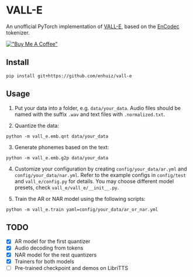 # VALL-E

An unofficial PyTorch implementation of [VALL-E](https://valle-demo.github.io/), based on the [EnCodec](https://github.com/facebookresearch/encodec) tokenizer.

[!["Buy Me A Coffee"](https://www.buymeacoffee.com/assets/img/custom_images/orange_img.png)](https://www.buymeacoffee.com/enhuiz)

## Install

```
pip install git+https://github.com/enhuiz/vall-e
```

## Usage

1. Put your data into a folder, e.g. `data/your_data`. Audio files should be named with the suffix `.wav` and text files with `.normalized.txt`.

2. Quantize the data:

```
python -m vall_e.emb.qnt data/your_data
```

3. Generate phonemes based on the text:

```
python -m vall_e.emb.g2p data/your_data
```

4. Customize your configuration by creating `config/your_data/ar.yml` and `config/your_data/nar.yml`. Refer to the example configs in `config/test` and `vall_e/config.py` for details. You may choose different model presets, check `vall_e/vall_e/__init__.py`.

5. Train the AR or NAR model using the following scripts:

```
python -m vall_e.train yaml=config/your_data/ar_or_nar.yml
```

## TODO

- [x] AR model for the first quantizer
- [x] Audio decoding from tokens
- [x] NAR model for the rest quantizers
- [x] Trainers for both models
- [ ] Pre-trained checkpoint and demos on LibriTTS
